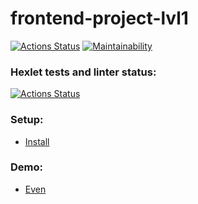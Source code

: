 # frontend-project-lvl1

[![Actions Status](https://github.com/algins/frontend-project-lvl1/workflows/CI/badge.svg)](https://github.com/algins/frontend-project-lvl1/actions)
[![Maintainability](https://api.codeclimate.com/v1/badges/5360edb4b13e2d0bf7aa/maintainability)](https://codeclimate.com/github/algins/frontend-project-lvl1/maintainability)

### Hexlet tests and linter status:
[![Actions Status](https://github.com/algins/frontend-project-lvl1/workflows/hexlet-check/badge.svg)](https://github.com/algins/frontend-project-lvl1/actions)

### Setup:
* [Install](https://asciinema.org/a/NoGBuggMXjBcmKJJL9xPFR9qa)

### Demo:
* [Even](https://asciinema.org/a/a3tD3jTD13Yfr4SLiSNvz4GIt)
